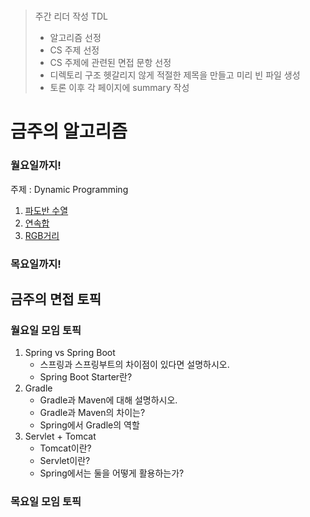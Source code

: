 # 

> 주간 리더 작성 TDL
> 
> - 알고리즘 선정
> - CS 주제 선정
> - CS 주제에 관련된 면접 문항 선정
> - 디렉토리 구조 헷갈리지 않게 적절한 제목을 만들고 미리 빈 파일 생성
> - 토론 이후 각 페이지에 summary 작성

# 금주의 알고리즘

### 월요일까지!

주제 : Dynamic Programming

1. [파도반 수열](https://www.acmicpc.net/problem/9461)
2. [연속합](https://www.acmicpc.net/problem/1912)
3. [RGB거리](https://www.acmicpc.net/problem/1149)

### 목요일까지!

## 금주의 면접 토픽

### 월요일 모임 토픽

1. Spring vs Spring Boot
    - 스프링과 스프링부트의 차이점이 있다면 설명하시오.
    - Spring Boot Starter란?
2. Gradle
    - Gradle과 Maven에 대해 설명하시오.
    - Gradle과 Maven의 차이는?
    - Spring에서 Gradle의 역할
3. Servlet + Tomcat
    - Tomcat이란?
    - Servlet이란?
    - Spring에서는 둘을 어떻게 활용하는가?

### 목요일 모임 토픽
